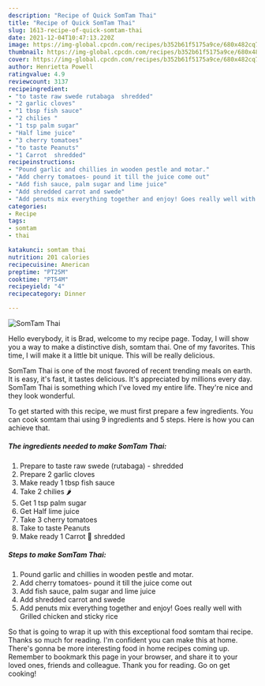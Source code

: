 ```yaml
---
description: "Recipe of Quick SomTam Thai"
title: "Recipe of Quick SomTam Thai"
slug: 1613-recipe-of-quick-somtam-thai
date: 2021-12-04T10:47:13.220Z
image: https://img-global.cpcdn.com/recipes/b352b61f5175a9ce/680x482cq70/somtam-thai-recipe-main-photo.jpg
thumbnail: https://img-global.cpcdn.com/recipes/b352b61f5175a9ce/680x482cq70/somtam-thai-recipe-main-photo.jpg
cover: https://img-global.cpcdn.com/recipes/b352b61f5175a9ce/680x482cq70/somtam-thai-recipe-main-photo.jpg
author: Henrietta Powell
ratingvalue: 4.9
reviewcount: 3137
recipeingredient:
- "to taste raw swede rutabaga  shredded"
- "2 garlic cloves"
- "1 tbsp fish sauce"
- "2 chilies "
- "1 tsp palm sugar"
- "Half lime juice"
- "3 cherry tomatoes"
- "to taste Peanuts"
- "1 Carrot  shredded"
recipeinstructions:
- "Pound garlic and chillies in wooden pestle and motar."
- "Add cherry tomatoes- pound it till the juice come out"
- "Add fish sauce, palm sugar and lime juice"
- "Add shredded carrot and swede"
- "Add penuts mix everything together and enjoy! Goes really well with Grilled chicken and sticky rice"
categories:
- Recipe
tags:
- somtam
- thai

katakunci: somtam thai 
nutrition: 201 calories
recipecuisine: American
preptime: "PT25M"
cooktime: "PT54M"
recipeyield: "4"
recipecategory: Dinner

---
```



![SomTam Thai](https://img-global.cpcdn.com/recipes/b352b61f5175a9ce/680x482cq70/somtam-thai-recipe-main-photo.jpg)

Hello everybody, it is Brad, welcome to my recipe page. Today, I will show you a way to make a distinctive dish, somtam thai. One of my favorites. This time, I will make it a little bit unique. This will be really delicious.

SomTam Thai is one of the most favored of recent trending meals on earth. It is easy, it's fast, it tastes delicious. It's appreciated by millions every day. SomTam Thai is something which I've loved my entire life. They're nice and they look wonderful.




To get started with this recipe, we must first prepare a few ingredients. You can cook somtam thai using 9 ingredients and 5 steps. Here is how you can achieve that.

<!--inarticleads1-->

##### The ingredients needed to make SomTam Thai:

1. Prepare to taste raw swede (rutabaga) - shredded
1. Prepare 2 garlic cloves
1. Make ready 1 tbsp fish sauce
1. Take 2 chilies 🌶
1. Get 1 tsp palm sugar
1. Get Half lime juice
1. Take 3 cherry tomatoes
1. Take to taste Peanuts
1. Make ready 1 Carrot 🥕 shredded




<!--inarticleads2-->

##### Steps to make SomTam Thai:

1. Pound garlic and chillies in wooden pestle and motar.
1. Add cherry tomatoes- pound it till the juice come out
1. Add fish sauce, palm sugar and lime juice
1. Add shredded carrot and swede
1. Add penuts mix everything together and enjoy! Goes really well with Grilled chicken and sticky rice




So that is going to wrap it up with this exceptional food somtam thai recipe. Thanks so much for reading. I'm confident you can make this at home. There's gonna be more interesting food in home recipes coming up. Remember to bookmark this page in your browser, and share it to your loved ones, friends and colleague. Thank you for reading. Go on get cooking!
